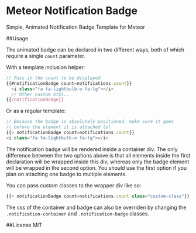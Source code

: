 Meteor Notification Badge
=========================

Simple, Animated Notification Badge Template for Meteor

##Usage

The animated badge can be declared in two different ways, both of which require a single `count` parameter.

With a template inclusion helper:

```javascript
// Pass in the count to be displayed
{{#notificationBadge count=notifications.count}}
  <i class="fa fa-lightbulb-o fa-lg"></i>
  // Other custom html...
{{/notificationBadge}}
```

Or as a regular template:

```javascript
// Because the badge is absolutely positioned, make sure it goes
// before the element it is attached to!
{{> notificationBadge count=notifications.count}}
<i class="fa fa-lightbulb-o fa-lg"></i>
```

The notification badge will be rendered inside a container div. The only difference between the two options above is that all elements inside the first declaration will be wrapped inside this div, whereas only the badge element will be wrapped in the second option. You should use the first option if you plan on attaching one badge to multiple elements.

You can pass custom classes to the wrapper div like so:
```javascript
{{> notificationBadge count=notifications.count class="custom-class"}}
```

The css of the container and badge can also be overriden by changing the `.notification-container` and `.notification-badge` classes.

##License
MIT